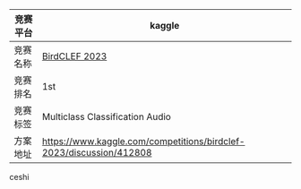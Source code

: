 
| 竞赛平台 | kaggle                                                       |
| -------- | ------------------------------------------------------------ |
| 竞赛名称 | [BirdCLEF 2023]([https://www.kaggle.com/competitions/llm-detect-ai-generated-text/leaderboard](https://www.kaggle.com/competitions/birdclef-2023/overview)) |
| 竞赛排名 | 1st                                                          |
| 竞赛标签 | Multiclass Classification Audio                       |
| 方案地址 | https://www.kaggle.com/competitions/birdclef-2023/discussion/412808 |

ceshi